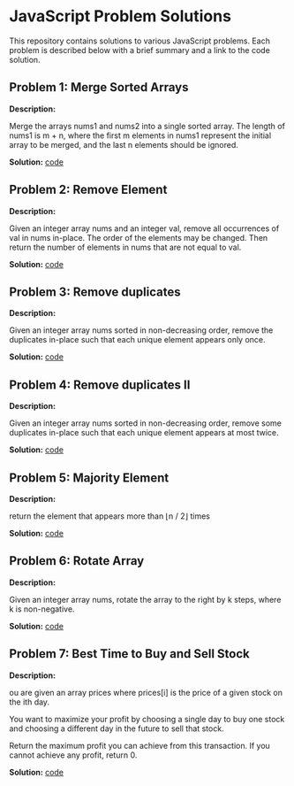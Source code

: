 # JavaScript Problem Solutions

This repository contains solutions to various JavaScript problems. Each problem is described below with a brief summary and a link to the code solution.

## Problem 1: Merge Sorted Arrays

**Description:**

Merge the arrays nums1 and nums2 into a single sorted array.
The length of nums1 is m + n, where the first m elements in nums1 represent the initial array to be merged,
and the last n elements should be ignored.

**Solution:**
[code](https://github.com/ZiadHmedan/js-proplemSolving/blob/master/mergeSortedArray.js)

## Problem 2: Remove Element

**Description:**

Given an integer array nums and an integer val, remove all occurrences of val in nums in-place. The order of the elements may be changed. Then return the number of elements in nums that are not equal to val.

**Solution:**
[code](https://github.com/ZiadHmedan/js-proplemSolving/blob/master/RemoveElement.js)

## Problem 3: Remove duplicates

**Description:**

Given an integer array nums sorted in non-decreasing order, remove the duplicates in-place such that each unique element appears only once.

**Solution:**
[code](https://github.com/ZiadHmedan/js-proplemSolving/blob/master/RemoveDuplicates.js)

## Problem 4: Remove duplicates II

**Description:**

Given an integer array nums sorted in non-decreasing order, remove some duplicates in-place such that each unique element appears at most twice.

**Solution:**
[code](https://github.com/ZiadHmedan/js-proplemSolving/blob/master/RemoveDuplicatesII.js)

## Problem 5: Majority Element

**Description:**

return  the element that appears more than ⌊n / 2⌋ times

**Solution:**
[code](https://github.com/ZiadHmedan/js-proplemSolving/blob/master/MajorityElement.js)

## Problem 6: Rotate Array

**Description:**

Given an integer array nums, rotate the array to the right by k steps, where k is non-negative.

**Solution:**
[code](https://github.com/ZiadHmedan/js-proplemSolving/blob/master/RotateArray.js)

## Problem 7: Best Time to Buy and Sell Stock

**Description:**

ou are given an array prices where prices[i] is the price of a given stock on the ith day.

You want to maximize your profit by choosing a single day to buy one stock and choosing a different day in the future to sell that stock.

Return the maximum profit you can achieve from this transaction. If you cannot achieve any profit, return 0.

**Solution:**
[code](https://github.com/ZiadHmedan/js-proplemSolving/blob/master/maxProfit.js)